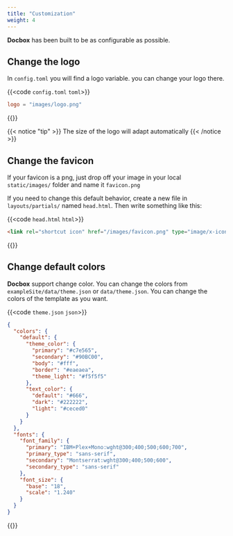 ```yaml
---
title: "Customization"
weight: 4
---
```


**Docbox** has been built to be as configurable as possible.

## Change the logo

In `config.toml` you will find a logo variable. you can change your logo there.

{{<code `config.toml` `toml`>}}

```toml
logo = "images/logo.png"
```

{{</code>}}

{{< notice "tip" >}}
The size of the logo will adapt automatically
{{< /notice >}}

## Change the favicon

If your favicon is a png, just drop off your image in your local `static/images/` folder and name it `favicon.png`

If you need to change this default behavior, create a new file in `layouts/partials/` named `head.html`. Then write something like this:

{{<code `head.html` `html`>}}

```html
<link rel="shortcut icon" href="/images/favicon.png" type="image/x-icon" />
```

{{</code>}}

## Change default colors

**Docbox** support change color. You can change the colors from `exampleSite/data/theme.json` or `data/theme.json`. You can change the colors of the template as you want.

{{<code `theme.json` `json`>}}

```json
{
  "colors": {
    "default": {
      "theme_color": {
        "primary": "#c7e565",
        "secondary": "#90BC00",
        "body": "#fff",
        "border": "#eaeaea",
        "theme_light": "#f5f5f5"
      },
      "text_color": {
        "default": "#666",
        "dark": "#222222",
        "light": "#ceced0"
      }
    }
  },
  "fonts": {
    "font_family": {
      "primary": "IBM+Plex+Mono:wght@300;400;500;600;700",
      "primary_type": "sans-serif",
      "secondary": "Montserrat:wght@300;400;500;600",
      "secondary_type": "sans-serif"
    },
    "font_size": {
      "base": "18",
      "scale": "1.240"
    }
  }
}
```

{{</code>}}
